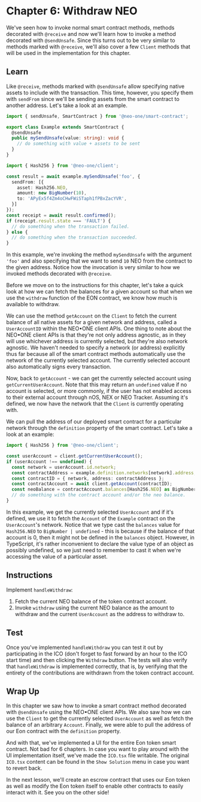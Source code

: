 # Chapter 6: Withdraw NEO

We've seen how to invoke normal smart contract methods, methods decorated with `@receive` and now we'll learn how to invoke a method decorated with `@sendUnsafe`. Since this turns out to be very similar to methods marked with `@receive`, we'll also cover a few `Client` methods that will be used in the implementation for this chapter.

## Learn

Like `@receive`, methods marked with `@sendUnsafe` allow specifying native assets to include with the transaction. This time, however, you specify them with `sendFrom` since we'll be sending assets from the smart contract to another address. Let's take a look at an example.

```typescript
import { sendUnsafe, SmartContract } from '@neo-one/smart-contract';

export class Example extends SmartContract {
  @sendUnsafe
  public mySendUnsafe(value: string): void {
    // do something with value + assets to be sent
  }
}
```

```typescript
import { Hash256 } from '@neo-one/client';

const result = await example.mySendUnsafe('foo', {
  sendFrom: [{
    asset: Hash256.NEO,
    amount: new BigNumber(10),
    to: 'APyEx5f4Zm4oCHwFWiSTaph1fPBxZacYVR',
  }]
});
const receipt = await result.confirmed();
if (receipt.result.state === 'FAULT') {
  // do something when the transaction failed.
} else {
  // do something when the transaction succeeded.
}
```

In this example, we're invoking the method `mySendUnsafe` with the argument `'foo'` and also specifying that we want to send `10` NEO from the contract to the given address. Notice how the invocation is very similar to how we invoked methods decorated with `@receive`.

Before we move on to the instructions for this chapter, let's take a quick look at how we can fetch the balances for a given account so that when we use the `withdraw` function of the EON contract, we know how much is available to withdraw.

We can use the method `getAccount` on the `Client` to fetch the current balance of all native assets for a given network and address, called a `UserAccountID` within the NEO•ONE client APIs. One thing to note about the NEO•ONE client APIs is that they're not only address agnostic, as in they will use whichever address is currently selected, but they're also network agnostic. We haven't needed to specify a network (or address) explicitly thus far because all of the smart contract methods automatically use the network of the currently selected account. The currently selected account also automatically signs every transaction.

Now, back to `getAccount` - we can get the currently selected account using `getCurrentUserAccount`. Note that this may return an `undefined` value if no account is selected, or more commonly, if the user has not enabled access to their external account through nOS, NEX or NEO Tracker. Assuming it's defined, we now have the network that the `Client` is currently operating with.

We can pull the address of our deployed smart contract for a particular network through the `definition` property of the smart contract. Let's take a look at an example:

```typescript
import { Hash256 } from '@neo-one/client';

const userAccount = client.getCurrentUserAccount();
if (userAccount !== undefined) {
  const network = userAccount.id.network;
  const contractAddress = example.definition.networks[network].address;
  const contractID = { network, address: contractAddress };
  const contractAccount = await client.getAccount(contractID);
  const neoBalance = contractAccount.balances[Hash256.NEO] as BigNumber | undefined;
  // do something with the contract account and/or the neo balance.
}
```

In this example, we get the currently selected `UserAccount` and if it's defined, we use it to fetch the `Account` of the `Example` contract on the `UserAccount`'s network. Notice that we type cast the `balances` value for `Hash256.NEO` to `BigNumber | undefined` - this is because if the balance of that account is 0, then it might not be defined in the `balances` object. However, in TypeScript, it's rather inconvenient to declare the value type of an object as possibly undefined, so we just need to remember to cast it when we're accessing the value of a particular asset.

## Instructions

Implement `handleWithdraw`:

  1. Fetch the current NEO balance of the token contract account.
  2. Invoke `withdraw` using the current NEO balance as the amount to withdraw and the current `UserAccount` as the address to withdraw to.

## Test

Once you've implemented `handleWithdraw` you can test it out by participating in the ICO (don't forget to fast forward by an hour to the ICO start time) and then clicking the `Withdraw` button. The tests will also verify that `handleWithdraw` is implemented correctly, that is, by verifying that the entirety of the contributions are withdrawn from the token contract account.

## Wrap Up

In this chapter we saw how to invoke a smart contract method decorated with `@sendUnsafe` using the NEO•ONE client APIs. We also saw how we can use the `Client` to get the currently selected `UserAccount` as well as fetch the balance of an arbitrary `Account`. Finally, we were able to pull the address of our Eon contract with the `definition` property.

And with that, we've implemented a UI for the entire Eon token smart contract. Not bad for 6 chapters. In case you want to play around with the UI implementation itself, we've made the `ICO.tsx` file writable. The original `ICO.tsx` content can be found in the `Show Solution` menu in case you want to revert back.

In the next lesson, we'll create an escrow contract that uses our Eon token as well as modify the Eon token itself to enable other contracts to easily interact with it. See you on the other side!
